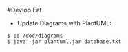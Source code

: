 #Devlop Eat

* Update Diagrams with PlantUML: 
```
$ cd /doc/diagrams
$ java -jar plantuml.jar database.txt
```